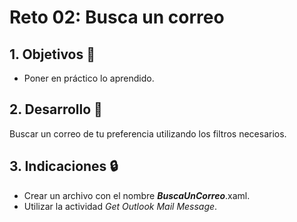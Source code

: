 # Reto 02: Busca un correo

<div style="text-align: justify;">

## 1. Objetivos :dart:

- Poner en práctico lo aprendido.

## 2. Desarrollo :hammer:

Buscar un correo de tu preferencia utilizando los filtros necesarios.

## 3. Indicaciones :lock:

- Crear un archivo con el nombre ***BuscaUnCorreo***.xaml.
- Utilizar la actividad *Get Outlook Mail Message*.

</div>